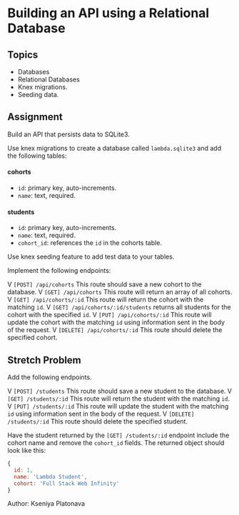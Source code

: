 # Building an API using a Relational Database

## Topics

- Databases
- Relational Databases
- Knex migrations.
- Seeding data.

## Assignment

Build an API that persists data to SQLite3.

Use knex migrations to create a database called `lambda.sqlite3` and add the following tables:

#### cohorts

- `id`: primary key, auto-increments.
- `name`: text, required.

#### students

- `id`: primary key, auto-increments.
- `name`: text, required.
- `cohort_id`: references the `id` in the cohorts table.

Use knex seeding feature to add test data to your tables.

Implement the following endpoints:

V `[POST] /api/cohorts` This route should save a new cohort to the database.
V `[GET] /api/cohorts` This route will return an array of all cohorts.
V `[GET] /api/cohorts/:id` This route will return the cohort with the matching `id`.
V `[GET] /api/cohorts/:id/students` returns all students for the cohort with the specified `id`.
V `[PUT] /api/cohorts/:id` This route will update the cohort with the matching `id` using information sent in the body of the request.
V `[DELETE] /api/cohorts/:id` This route should delete the specified cohort.

## Stretch Problem

Add the following endpoints.

V `[POST] /students` This route should save a new student to the database.
V `[GET] /students/:id` This route will return the student with the matching `id`.
V `[PUT] /students/:id` This route will update the student with the matching `id` using information sent in the body of the request.
V `[DELETE] /students/:id` This route should delete the specified student.

Have the student returned by the `[GET] /students/:id` endpoint include the cohort name and remove the `cohort_id` fields. The returned object should look like this:

```js
{
  id: 1,
  name: 'Lambda Student',
  cohort: 'Full Stack Web Infinity'
}
```
Author: Kseniya Platonava